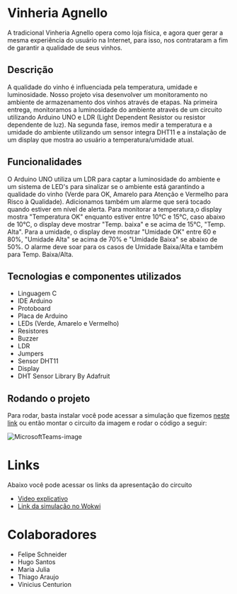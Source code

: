 # Vinheria Agnello

A tradicional Vinheria Agnello opera como loja física, e agora quer gerar a mesma experiência do usuário na Internet, para isso, nos contrataram a fim de garantir a qualidade de seus vinhos.

## Descrição

A qualidade do vinho é influenciada pela temperatura, umidade e luminosidade. Nosso projeto visa desenvolver um monitoramento no ambiente de armazenamento dos vinhos através de etapas. Na primeira entrega, monitoramos a luminosidade do ambiente através de um circuito utilizando Arduino UNO e LDR (Light Dependent Resistor ou resistor dependente de luz).
Na segunda fase, iremos medir a temperatura e a umidade do ambiente utilizando um sensor integra DHT11 e a instalação de um display que mostra ao usuário a temperatura/umidade atual.


## Funcionalidades

O Arduino UNO utiliza um LDR para captar a luminosidade do ambiente e um sistema de LED's para sinalizar se o ambiente está garantindo a qualidade do vinho (Verde para OK, Amarelo para Atenção e Vermelho para Risco à Qualidade). Adicionamos também um alarme que será tocado quando estiver em nível de alerta.
Para monitorar a temperatura,o display mostra "Temperatura OK" enquanto estiver entre 10°C e 15°C, caso abaixo de 10°C, o display deve mostrar "Temp. baixa" e se acima de 15°C, "Temp. Alta". Para a umidade, o display deve mostrar "Umidade OK" entre 60 e 80%, "Umidade Alta" se acima de 70% e "Umidade Baixa" se abaixo de 50%. O alarme deve soar para os casos de Umidade Baixa/Alta e também para Temp. Baixa/Alta.



## Tecnologias e componentes utilizados

- Linguagem C
- IDE Arduino
- Protoboard
- Placa de Arduino
- LEDs (Verde, Amarelo e Vermelho)
- Resistores
- Buzzer
- LDR
- Jumpers
- Sensor DHT11
- Display
- DHT Sensor Library By Adafruit

## Rodando o projeto

Para rodar, basta instalar você pode acessar a simulação que fizemos [neste link](https://wokwi.com/projects/378787494974960641) ou então montar o circuito da imagem e rodar o código a seguir:

![MicrosoftTeams-image](https://github.com/felpschneider/vinheria-agnello/assets/89404927/8b1ffbeb-e785-4b10-92ac-4e6b7521da7e)

# Links
Abaixo você pode acessar os links da apresentação do circuito
- [Video explicativo](https://youtu.be/T2frcA8sxnw?si=vxwQjn2FKPDpRfYJ)
- [Link da simulação no Wokwi](https://wokwi.com/projects/378787494974960641)

# Colaboradores
- Felipe Schneider
- Hugo Santos
- Maria Julia
- Thiago Araujo
- Vinicius Centurion
